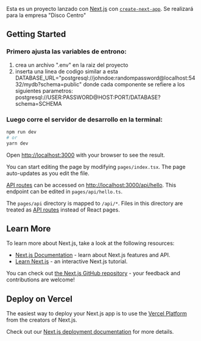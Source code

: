 Esta es un proyecto lanzado con [Next.js](https://nextjs.org/) con [`create-next-app`](https://github.com/vercel/next.js/tree/canary/packages/create-next-app).
Se realizará para la empresa "Disco Centro"

## Getting Started

### Primero ajusta las variables de entrono:

1.  crea un archivo ".env" en la raiz del proyecto
2.  inserta una linea de codigo similar a esta 
        DATABASE_URL="postgresql://johndoe:randompassword@localhost:5432/mydb?schema=public"
    donde cada componente se refiere a los siguientes parametros:
        postgresql://USER:PASSWORD@HOST:PORT/DATABASE?schema=SCHEMA

### Luego corre el servidor de desarrollo en la terminal:

```bash
npm run dev
# or
yarn dev
```

Open [http://localhost:3000](http://localhost:3000) with your browser to see the result.

You can start editing the page by modifying `pages/index.tsx`. The page auto-updates as you edit the file.

[API routes](https://nextjs.org/docs/api-routes/introduction) can be accessed on [http://localhost:3000/api/hello](http://localhost:3000/api/hello). This endpoint can be edited in `pages/api/hello.ts`.

The `pages/api` directory is mapped to `/api/*`. Files in this directory are treated as [API routes](https://nextjs.org/docs/api-routes/introduction) instead of React pages.

## Learn More

To learn more about Next.js, take a look at the following resources:

- [Next.js Documentation](https://nextjs.org/docs) - learn about Next.js features and API.
- [Learn Next.js](https://nextjs.org/learn) - an interactive Next.js tutorial.

You can check out [the Next.js GitHub repository](https://github.com/vercel/next.js/) - your feedback and contributions are welcome!

## Deploy on Vercel

The easiest way to deploy your Next.js app is to use the [Vercel Platform](https://vercel.com/new?utm_medium=default-template&filter=next.js&utm_source=create-next-app&utm_campaign=create-next-app-readme) from the creators of Next.js.

Check out our [Next.js deployment documentation](https://nextjs.org/docs/deployment) for more details.
